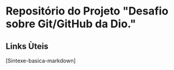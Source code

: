 # Repositório do Projeto "Desafio sobre Git/GitHub da Dio." 
## Links Ùteis 
[Sintexe-basica-markdown]
